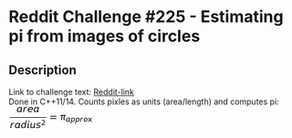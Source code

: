 Reddit Challenge #225 - Estimating pi from images of circles
============================================================

Description
-----------
Link to challenge text: <a href="https://www.reddit.com/r/dailyprogrammer/comments/3f0hzk/20150729_challenge_225_intermediate_estimating_pi/">Reddit-link</a><br/>
Done in C++11/14. Counts pixles as units (area/length) and computes pi: <img src=formula.png></img>
